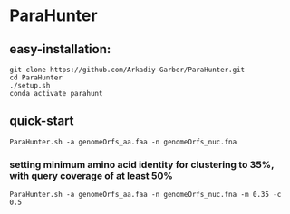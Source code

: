 # ParaHunter

## easy-installation:
  
    git clone https://github.com/Arkadiy-Garber/ParaHunter.git
    cd ParaHunter
    ./setup.sh
    conda activate parahunt

## quick-start

    ParaHunter.sh -a genomeOrfs_aa.faa -n genomeOrfs_nuc.fna

### setting minimum amino acid identity for clustering to 35%, with query coverage of at least 50%

    ParaHunter.sh -a genomeOrfs_aa.faa -n genomeOrfs_nuc.fna -m 0.35 -c 0.5
